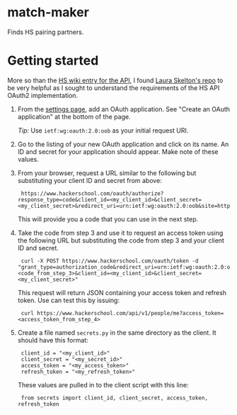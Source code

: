 match-maker
===========

Finds HS pairing partners.

# Getting started

More so than the [HS wiki entry for the API](https://github.com/hackerschool/wiki/wiki/Hacker-School-API), I found [Laura Skelton's repo](https://github.com/lauraskelton/secrethandshake) to be very helpful as I sought to understand the requirements of the HS API OAuth2 implementation.

1. From the [settings page](https://www.hackerschool.com/settings), add an OAuth application. See "Create an OAuth application" at the bottom of the page.

   *Tip:* Use `ietf:wg:oauth:2.0:oob` as your initial request URI.

2. Go to the listing of your new OAuth application and click on its name. An ID and secret for your application should appear. Make note of these values.

3. From your browser, request a URL similar to the following but substituting your client ID and secret from above:

		https://www.hackerschool.com/oauth/authorize?response_type=code&client_id=<my_client_id>&client_secret=<my_client_secret>&redirect_uri=urn:ietf:wg:oauth:2.0:oob&site=https://www.hackerschool.com

   This will provide you a code that you can use in the next step.

4. Take the code from step 3 and use it to request an access token using the following URL but substituting the code from step 3 and your client ID and secret.

		curl -X POST https://www.hackerschool.com/oauth/token -d "grant_type=authorization_code&redirect_uri=urn:ietf:wg:oauth:2.0:oob&code=<code_from_step_3>&client_id=<my_client_id>&client_secret=<my_client_secret>"

   This request will return JSON containing your access token and refresh token. Use can test this by issuing:

		curl https://www.hackerschool.com/api/v1/people/me?access_token=<access_token_from_step_4>

5. Create a file named `secrets.py` in the same directory as the client. It should have this format:

		client_id = "<my_client_id>"
		client_secret = "<my_secret_id>"
		access_token = "<my_access_token>"
		refresh_token = "<my_refresh_token>"

   These values are pulled in to the client script with this line:

		from secrets import client_id, client_secret, access_token, refresh_token